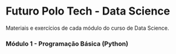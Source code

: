 # Futuro Polo Tech - Data Science

Materiais e exercícios de cada módulo do curso de Data Science.

### Módulo 1 - Programação Básica (Python)
